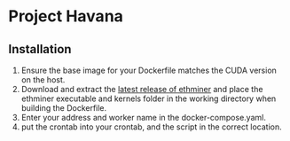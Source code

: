 # Project Havana

## Installation

1. Ensure the base image for your Dockerfile matches the CUDA version on the host.
2. Download and extract the [latest release of ethminer](https://github.com/ethereum-mining/ethminer/releases) and place the ethminer executable and kernels folder in the working directory when building the Dockerfile.
3. Enter your address and worker name in the docker-compose.yaml.
4. put the crontab into your crontab, and the script in the correct location.
